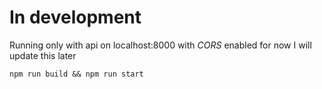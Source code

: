 # In development

Running only with api on localhost:8000 with *CORS* enabled for now
I will update this later

```
npm run build && npm run start
```